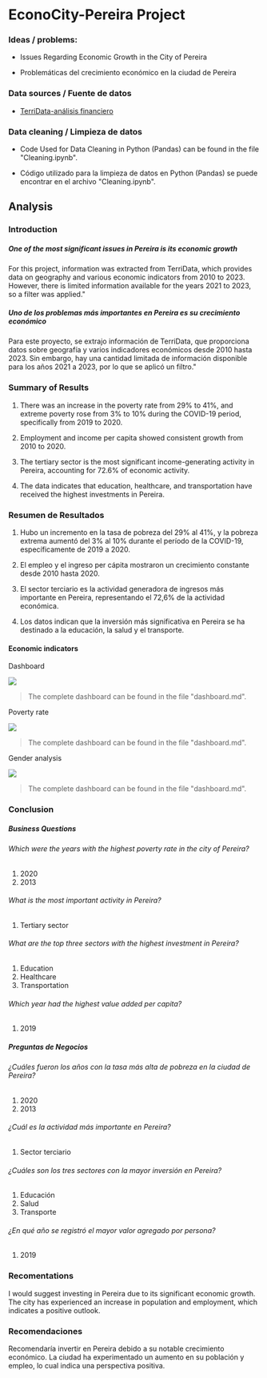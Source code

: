 # EconoCity-Pereira Project

### Ideas / problems:

- Issues Regarding Economic Growth in the City of Pereira

- Problemáticas del crecimiento económico en la ciudad de Pereira

### Data sources / Fuente de datos 
 
 - [TerriData-análisis financiero](https://terridata.dnp.gov.co/index-app.html#/descargas "TerriData-análisis financiero")
 
### Data cleaning / Limpieza de datos

- Code Used for Data Cleaning in Python (Pandas) can be found in the file "Cleaning.ipynb".

- Código utilizado para la limpieza de datos en Python (Pandas) se puede encontrar en el archivo "Cleaning.ipynb".

## Analysis

### Introduction

##### One of the most significant issues in Pereira is its economic growth 

For this project, information was extracted from TerriData, which provides data on geography and various economic indicators from 2010 to 2023. However, there is limited information available for the years 2021 to 2023, so a filter was applied."



##### Uno de los problemas más importantes en Pereira es su crecimiento económico 

Para este proyecto, se extrajo información de TerriData, que proporciona datos sobre geografía y varios indicadores económicos desde 2010 hasta 2023. Sin embargo, hay una cantidad limitada de información disponible para los años 2021 a 2023, por lo que se aplicó un filtro."

### Summary of Results

1. There was an increase in the poverty rate from 29% to 41%, and extreme poverty rose from 3% to 10% during the COVID-19 period, specifically from 2019 to 2020.

2. Employment and income per capita showed consistent growth from 2010 to 2020.

3. The tertiary sector is the most significant income-generating activity in Pereira, accounting for 72.6% of economic activity.              

4. The data indicates that education, healthcare, and transportation have received the highest investments in Pereira.


###  Resumen de Resultados

1. Hubo un incremento en la tasa de pobreza del 29% al 41%, y la pobreza extrema aumentó del 3% al 10% durante el período de la COVID-19, específicamente de 2019 a 2020.

2. El empleo y el ingreso per cápita mostraron un crecimiento constante desde 2010 hasta 2020.

3. El sector terciario es la actividad generadora de ingresos más importante en Pereira, representando el 72,6% de la actividad económica.

4. Los datos indican que la inversión más significativa en Pereira se ha destinado a la educación, la salud y el transporte.

#### Economic indicators

Dashboard 

![](https://i.imgur.com/pzE0cjE.png[/img])

> The complete dashboard can be found in the file "dashboard.md".

Poverty rate

![](https://i.imgur.com/ls3g3m1.png[/img])

> The complete dashboard can be found in the file "dashboard.md".

Gender analysis

![](https://i.imgur.com/Kz2j1p4.png[/img])

> The complete dashboard can be found in the file "dashboard.md".

### Conclusion 

##### Business Questions

###### Which were the years with the highest poverty rate in the city of Pereira?

1.  2020
2. 2013

###### What is the most important activity in Pereira?

1. Tertiary sector

###### What are the top three sectors with the highest investment in Pereira?

1. Education
2. Healthcare
3. Transportation

###### Which year had the highest value added per capita?

1. 2019

##### Preguntas de Negocios

###### ¿Cuáles fueron los años con la tasa más alta de pobreza en la ciudad de Pereira?

1. 2020
2. 2013

###### ¿Cuál es la actividad más importante en Pereira?

1. Sector terciario

###### ¿Cuáles son los tres sectores con la mayor inversión en Pereira?

1. Educación
2. Salud
3. Transporte

###### ¿En qué año se registró el mayor valor agregado por persona?

1. 2019

### Recomentations 

I would suggest investing in Pereira due to its significant economic growth. The city has experienced an increase in population and employment, which indicates a positive outlook.


### Recomendaciones

Recomendaría invertir en Pereira debido a su notable crecimiento económico. La ciudad ha experimentado un aumento en su población y empleo, lo cual indica una perspectiva positiva.

 